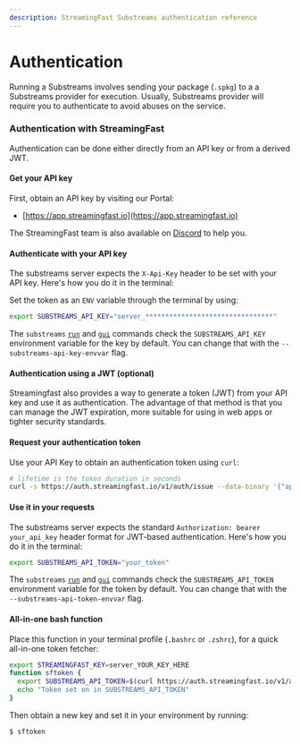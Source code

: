 ```yaml
---
description: StreamingFast Substreams authentication reference
---
```


# Authentication

Running a Substreams involves sending your package (`.spkg`) to a a Substreams provider for execution. Usually, Substreams provider will require you to authenticate to avoid abuses on the service.

### Authentication with StreamingFast

Authentication can be done either directly from an API key or from a derived JWT.

#### Get your API key

First, obtain an API key by visiting our Portal:

* [https://app.streamingfast.io](https://app.streamingfast.io)

The StreamingFast team is also available on [Discord](https://discord.gg/jZwqxJAvRs) to help you.

#### Authenticate with your API key

The substreams server expects the `X-Api-Key` header to be set with your API key. Here's how you do it in the terminal:

Set the token as an `ENV` variable through the terminal by using:

```bash
export SUBSTREAMS_API_KEY="server_********************************"
```

The `substreams` [`run`](https://substreams.streamingfast.io/reference-and-specs/command-line-interface#run) and [`gui`](https://substreams.streamingfast.io/reference-and-specs/command-line-interface#gui) commands check the `SUBSTREAMS_API_KEY` environment variable for the key by default. You can change that with the `--substreams-api-key-envvar` flag.

#### Authentication using a JWT (optional)

Streamingfast also provides a way to generate a token (JWT) from your API key and use it as authentication. The advantage of that method is that you can manage the JWT expiration, more suitable for using in web apps or tighter security standards.

#### Request your authentication token

Use your API Key to obtain an authentication token using `curl`:

```bash
# lifetime is the token duration in seconds
curl -s https://auth.streamingfast.io/v1/auth/issue --data-binary '{"api_key": "your-api-key", "lifetime": 3600}'
```

#### Use it in your requests

The substreams server expects the standard `Authorization: bearer your_api_key` header format for JWT-based authentication. Here's how you do it in the terminal:

```bash
export SUBSTREAMS_API_TOKEN="your_token"
```

The `substreams` [`run`](https://substreams.streamingfast.io/reference-and-specs/command-line-interface#run) and [`gui`](https://substreams.streamingfast.io/reference-and-specs/command-line-interface#gui) commands check the `SUBSTREAMS_API_TOKEN` environment variable for the token by default. You can change that with the `--substreams-api-token-envvar` flag.

#### All-in-one bash function

Place this function in your terminal profile (`.bashrc` or `.zshrc`), for a quick all-in-one token fetcher:

```bash
export STREAMINGFAST_KEY=server_YOUR_KEY_HERE
function sftoken {
  export SUBSTREAMS_API_TOKEN=$(curl https://auth.streamingfast.io/v1/auth/issue -s --data-binary '{"api_key":"'$STREAMINGFAST_KEY'"}' | jq -r .token)
  echo "Token set on in SUBSTREAMS_API_TOKEN"
}
```

Then obtain a new key and set it in your environment by running:

```bash
$ sftoken
```
